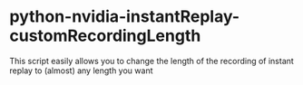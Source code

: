 # python-nvidia-instantReplay-customRecordingLength
This script easily allows you to change the length of the recording of instant replay to (almost) any length you want
